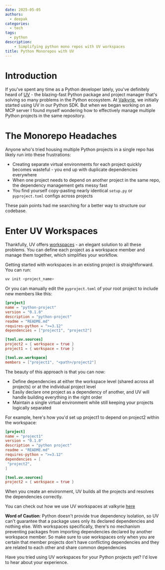 ```yaml
---
date: 2025-05-05
authors:
  - deepak
categories:
  - tech
tags:
  - python
description:
    - Simplifying python mono repos with UV workspaces
title: Python Monorepos with UV
---
```


# Introduction

If you've spent any time as a Python developer lately, you've definitely heard of [UV](https://github.com/astral-sh/uv) - the blazing-fast Python package and project manager that's solving so many problems in the Python ecosystem. 
At [Valkyrie](https://github.com/deepakdinesh1123/valkyrie), we initially started using UV in our Python SDK. But when we began working on an MCP server
I found myself wondering how to effectively manage multiple Python projects in the same repository.

<!-- more -->

# The Monorepo Headaches

Anyone who's tried housing multiple Python projects in a single repo has likely run into these frustrations:

- Creating separate virtual environments for each project quickly becomes wasteful - you end up with duplicate dependencies everywhere
- When one project needs to depend on another project in the same repo, the dependency management gets messy fast
- You find yourself copy-pasting nearly identical `setup.py` or `pyproject.toml` configs across projects

These pain points had me searching for a better way to structure our codebase.

# Enter UV Workspaces

Thankfully, UV offers [workspaces](https://docs.astral.sh/uv/concepts/projects/workspaces/) - an elegant solution to all these problems. You can define each project as a workspace member and manage them together, which simplifies your workflow.

Getting started with workspaces in an existing project is straightforward. You can run:

```bash
uv init <project_name>
```

Or you can manually edit the `pyproject.toml` of your root project to include new members like this:

```toml
[project]
name = "python-project"
version = "0.1.0"
description = "python-project"
readme = "README.md"
requires-python = ">=3.12"
dependencies = ["project1", "project2"]

[tool.uv.sources]
project2 = { workspace = true }
project1 = { workspace = true }

[tool.uv.workspace]
members = ["project1", "<path>/project2"]
```

The beauty of this approach is that you can now:
- Define dependencies at either the workspace level (shared across all projects) or at the individual project level
- Easily declare one project as a dependency of another, and UV will handle building everything in the right order
- Maintain a single virtual environment while still keeping your projects logically separated

For example, here's how you'd set up project1 to depend on project2 within the workspace:

```toml
[project]
name = "project1"
version = "0.1.0"
description = "python project"
readme = "README.md"
requires-python = ">=3.12"
dependencies = [
 "project2",
]

[tool.uv.sources]
project2 = { workspace = true }
```

When you create an environment, UV builds all the projects and resolves the dependencies correctly.

You can check out how we use UV workspaces at valkyrie [here](https://github.com/deepakdinesh1123/valkyrie)

**Word of Caution**: 
Python doesn't provide true dependency isolation, so UV can't guarantee that a package uses only its declared dependencies and nothing else. With workspaces specifically, there's no mechanism preventing packages from importing dependencies declared by another workspace member.
So make sure to use workspaces only when you are certain that member projects don't have conflicting dependencies and they are related to each other and share common dependencies

Have you tried using UV workspaces for your Python projects yet? I'd love to hear about your experience.